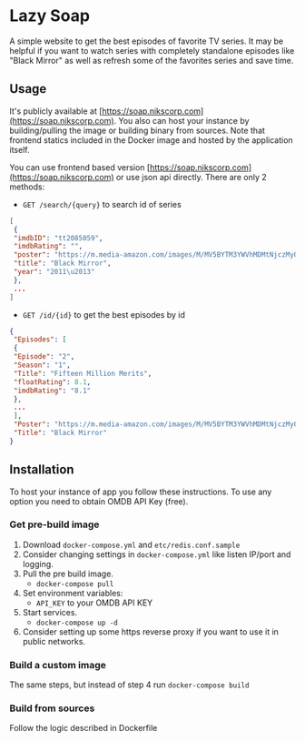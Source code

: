 # Lazy Soap

A simple website to get the best episodes of favorite TV series. It may be helpful if you want to watch series with completely standalone episodes like "Black Mirror" as well as refresh some of the favorites series and save time.

## Usage

It's publicly available at [https://soap.nikscorp.com](https://soap.nikscorp.com). You also can host your instance by building/pulling the image or building binary from sources.
Note that frontend statics included in the Docker image and hosted by the application itself.

You can use frontend based version [https://soap.nikscorp.com](https://soap.nikscorp.com) or use json api directly. There are only 2 methods:

- `GET /search/{query}` to search id of series

```json
[
 {
 "imdbID": "tt2085059",
 "imdbRating": "",
 "poster": "https://m.media-amazon.com/images/M/MV5BYTM3YWVhMDMtNjczMy00NGEyLWJhZDctYjNhMTRkNDE0ZTI1XkEyXkFqcGdeQXVyMTkxNjUyNQ@@._V1_SX300.jpg",
 "title": "Black Mirror",
 "year": "2011\u2013"
 },
 ...
]
```

- `GET /id/{id}` to get the best episodes by id

```json
{
 "Episodes": [
 {
 "Episode": "2",
 "Season": "1",
 "Title": "Fifteen Million Merits",
 "floatRating": 8.1,
 "imdbRating": "8.1"
 },
 ...
 ],
 "Poster": "https://m.media-amazon.com/images/M/MV5BYTM3YWVhMDMtNjczMy00NGEyLWJhZDctYjNhMTRkNDE0ZTI1XkEyXkFqcGdeQXVyMTkxNjUyNQ@@._V1_SX300.jpg",
 "Title": "Black Mirror"
}
```

## Installation

To host your instance of app you follow these instructions.
To use any option you need to obtain OMDB API Key (free).

### Get pre-build image

1. Download `docker-compose.yml` and `etc/redis.conf.sample`
2. Consider changing settings in `docker-compose.yml` like listen IP/port and logging.
3. Pull the pre build image.
   - `docker-compose pull`
4. Set environment variables:
   - `API_KEY` to your OMDB API KEY
5. Start services.
   - `docker-compose up -d`
6. Consider setting up some https reverse proxy if you want to use it in public networks.

### Build a custom image

The same steps, but instead of step 4 run `docker-compose build`

### Build from sources

Follow the logic described in Dockerfile
